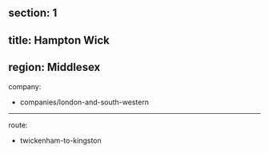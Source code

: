 section: 1
----
title: Hampton Wick
----
region: Middlesex
----
company:
- companies/london-and-south-western
----
route:
- twickenham-to-kingston
